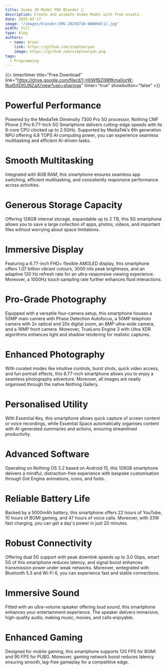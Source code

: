 ```yaml
---
title: Snake 3D Model FBX Blender 🐍
description: Create and animate Snake Model with free assets.
date: 2025-05-17
image: "/images/blender/IMG-20250710-WA0004[1].jpg"
width: full
type: blog
authors:
  - name: Aryan
    link: https://github.com/simplearyan
    image: https://github.com/simplearyan.png
tags:
  - Programming
---
```



{{< timer/timer title="Free Download" link="https://drive.google.com/file/d/1-H0WfBZl9RfKma0orW-Rud5XDl0JNZaX/view?usp=sharings" timer="true" showbutton="false"  >}}







# Powerful Performance

Powered by the MediaTek Dimensity 7300 Pro 5G processor, Nothing CMF Phone 2 Pro 6.77-Inch 5G Smartphone delivers cutting-edge speeds with its 8-core CPU clocked up to 2.5GHz. Supported by MediaTek’s 6th generation NPU offering 4.8 TOPS AI computing power, you can experience seamless multitasking and efficient AI-driven tasks.


# Smooth Multitasking

Integrated with 8GB RAM, this smartphone ensures seamless app switching, efficient multitasking, and consistently responsive performance across activities.


# Generous Storage Capacity

Offering 128GB internal storage, expandable up to 2 TB, this 5G smartphone allows you to save a large collection of apps, photos, videos, and important files without worrying about space limitations.


# Immersive Display

Featuring a 6.77-inch FHD+ flexible AMOLED display, this smartphone offers 1.07 billion vibrant colours, 3000 nits peak brightness, and an adaptive 120 Hz refresh rate for an ultra-responsive viewing experience. Moreover, a 1000Hz touch sampling rate further enhances fluid interactions.


# Pro-Grade Photography

Equipped with a versatile four-camera setup, this smartphone houses a 50MP main camera with Phase Detection Autofocus, a 50MP telephoto camera with 2x optical and 20x digital zoom, an 8MP ultra-wide camera, and a 16MP front camera. Moreover, TrueLens Engine 3 with Ultra XDR algorithms enhances light and shadow rendering for realistic captures.


# Enhanced Photography

With curated modes like intuitive controls, burst shots, quick video access, and fun portrait effects, this 6.77-inch smartphone allows you to enjoy a seamless photography adventure. Moreover, all images are neatly organised through the native Nothing Gallery.


# Personalised Utility

With Essential Key, this smartphone allows quick capture of screen content or voice recordings, while Essential Space automatically organises content with AI-generated summaries and actions, ensuring streamlined productivity.


# Advanced Software

Operating on Nothing OS 3.2 based on Android 15, this 128GB smartphone delivers a mindful, distraction-free experience with bespoke customisation through Dot Engine animations, icons, and fonts.


# Reliable Battery Life

Backed by a 5000mAh battery, this smartphone offers 22 hours of YouTube, 10 hours of BGMI gaming, and 47 hours of voice calls. Moreover, with 33W fast charging, you can get a day's power in just 20 minutes.


# Robust Connectivity

Offering dual 5G support with peak downlink speeds up to 3.0 Gbps, smart 5G of this smartphone reduces latency, and signal boost enhances transmission power under weak networks. Moreover, wntegrated with Bluetooth 5.3 and Wi-Fi 6, you can experience fast and stable connections.


# Immersive Sound

Fitted with an ultra-volume speaker offering loud sound, this smartphone enhances your entertainment experience. The speaker delivers immersive, high-quality audio, making music, movies, and calls enjoyable.


# Enhanced Gaming

Designed for mobile gaming, this smartphone supports 120 FPS for BGMI and 90 FPS for PUBG. Moreover, gaming network boost reduces latency ensuring smooth, lag-free gameplay for a competitive edge.

